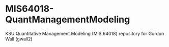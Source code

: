 # MIS64018-QuantManagementModeling
KSU Quantitative Management Modeling (MIS 64018) repository for Gordon Wall (gwall2)
